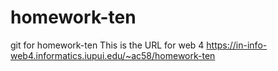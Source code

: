# homework-ten

git for homework-ten
This is the URL for web 4
https://in-info-web4.informatics.iupui.edu/~ac58/homework-ten

